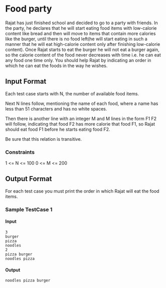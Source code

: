 # Food party

Rajat has just finished school and decided to go to a party with friends. 
In the party, he declares that he will start eating food items with low-calorie content 
like bread and then will move to items that contain more calories like the burger, until 
there is no food left(he will start eating in such a manner that he will eat high-calorie
content only after finishing low-calorie content). Once Rajat starts to eat the burger he
will not eat a burger again, so the calorie content of the food never decreases with time 
i.e. he can eat any food one time only.
You should help Rajat by indicating an order in which he can eat the foods in the way he wishes.

## Input Format
Each test case starts with N, the number of available food items.

Next N lines follow, mentioning the name of each food, where a name has less than 51 characters and has no white spaces.

Then there is another line with an integer M and M lines in the form F1 F2 will follow, indicating that food F2 has more calorie that food F1, so Rajat should eat food F1 before he starts eating food F2.

Be sure that this relation is transitive.


### Constraints
1 <= N <= 100
0 <= M <= 200


## Output Format
For each test case you must print the order in which Rajat will eat the food items.

### Sample TestCase 1
#### Input
```
3
burger
pizza
noodles
2
pizza burger
noodles pizza
```
#### Output
```
noodles pizza burger
```
